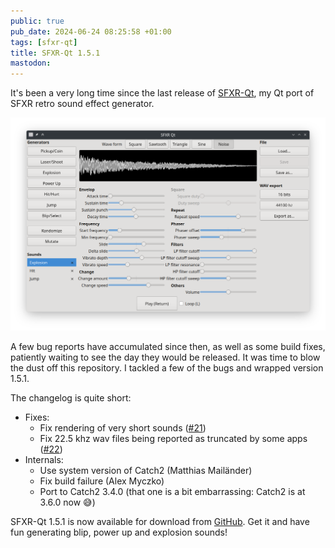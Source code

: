 ```yaml
---
public: true
pub_date: 2024-06-24 08:25:58 +01:00
tags: [sfxr-qt]
title: SFXR-Qt 1.5.1
mastodon:
---
```


It's been a very long time since the last release of [SFXR-Qt][], my Qt port of SFXR retro sound effect generator.

![SFXR-Qt in action](sfxr-qt.png)

A few bug reports have accumulated since then, as well as some build fixes, patiently waiting to see the day they would be released. It was time to blow the dust off this repository. I tackled a few of the bugs and wrapped version 1.5.1.

<!-- break -->

The changelog is quite short:

- Fixes:
    - Fix rendering of very short sounds ([#21][])
    - Fix 22.5 khz wav files being reported as truncated by some apps ([#22][])
- Internals:
    - Use system version of Catch2 (Matthias Mailänder)
    - Fix build failure (Alex Myczko)
    - Port to Catch2 3.4.0 (that one is a bit embarrassing: Catch2 is at 3.6.0 now 😅)

SFXR-Qt 1.5.1 is now available for download from [GitHub][release]. Get it and have fun generating blip, power up and explosion sounds!

[#21]: https://github.com/agateau/sfxr-qt/issues/21
[#22]: https://github.com/agateau/sfxr-qt/issues/22
[SFXR-Qt]: https://github.com/agateau/sfxr-qt
[release]: https://github.com/agateau/sfxr-qt/releases/1.5.1
